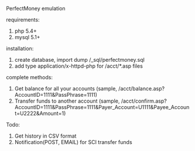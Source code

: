 PerfectMoney emulation

requirements:

1. php 5.4+
2. mysql 5.1+

installation:

1. create database, import dump /_sql/perfectmoney.sql
2. add type application/x-httpd-php for /acct/*.asp files

complete methods:

1. Get balance for all your accounts (sample, /acct/balance.asp?AccountID=1111&PassPhrase=1111)
2. Transfer funds to another account (sample, /acct/confirm.asp?AccountID=1111&PassPhrase=1111&Payer_Account=U1111&Payee_Account=U2222&Amount=1)

Todo:

1. Get history in CSV format
2. Notification(POST, EMAIL) for SCI transfer funds
